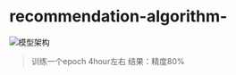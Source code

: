 # recommendation-algorithm-
![模型架构](https://github.com/jerryyummy/recommendation-algorithm-/assets/62087610/b6364824-3764-41a8-98af-b3fa64c542d8)
> 训练一个epoch 4hour左右
> 结果：精度80%
